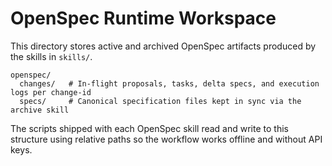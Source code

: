 # OpenSpec Runtime Workspace

This directory stores active and archived OpenSpec artifacts produced by the skills in `skills/`.

```
openspec/
  changes/   # In-flight proposals, tasks, delta specs, and execution logs per change-id
  specs/     # Canonical specification files kept in sync via the archive skill
```

The scripts shipped with each OpenSpec skill read and write to this structure using relative paths so the workflow works offline and without API keys.
